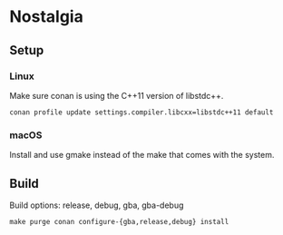 # Nostalgia

## Setup

### Linux

Make sure conan is using the C++11 version of libstdc++.

	conan profile update settings.compiler.libcxx=libstdc++11 default

### macOS

Install and use gmake instead of the make that comes with the system.

## Build

Build options: release, debug, gba, gba-debug

	make purge conan configure-{gba,release,debug} install
